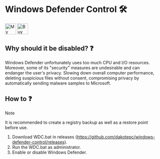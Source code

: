 # Windows Defender Control 🛠️
<a href='https://github.com/dakotepc' target='_blank'><img height='36' style='border:0px;height:36px;' src='https://i.postimg.cc/ncc6Dtjw/123.png' border='0' alt='My github' /></a>
<a href='https://ko-fi.com/dakotepc' target='_blank'><img height='36' style='border:0px;height:36px;' src='https://storage.ko-fi.com/cdn/kofi5.png?v=3' border='0' alt='Buy Me a Coffee at ko-fi.com' /></a>
## Why should it be disabled? ❓
Windows Defender unfortunately uses too much CPU and I/O resources. Moreover, some of its "security" measures are undesirable and can endanger the user's privacy. Slowing down overall computer performance, deleting suspicious files without consent, compromising privacy by automatically sending malware samples to Microsoft.

## How to ❓ 
> [!NOTE]
> It is recommended to create a registry backup as well as a restore point before use.
1. Download WDC.bat in releases (https://github.com/dakotepc/windows-defender-control/releases).
2. Run the WDC.bat as administrator.
3. Enable or disable Windows Defender.
